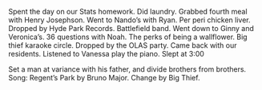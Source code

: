 Spent the day on our Stats homework. Did laundry. Grabbed fourth meal with Henry Josephson. Went to Nando’s with Ryan. Per peri chicken liver. Dropped by Hyde Park Records. Battlefield band. Went down to Ginny and Veronica’s. 36 questions with Noah. The perks of being a wallflower. Big thief karaoke circle. Dropped by the OLAS party. Came back with our residents. Listened to Vanessa play the piano. Slept at 3:00

Set a man at variance with his father, and divide brothers from brothers.   
Song: Regent’s Park by Bruno Major. Change by Big Thief.
